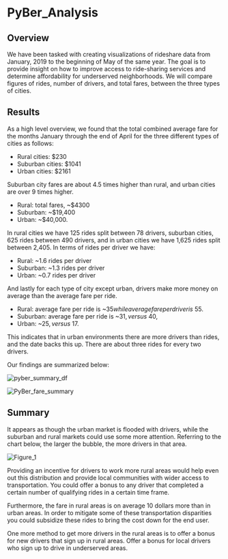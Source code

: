 # PyBer_Analysis

## Overview
We have been tasked with creating visualizations of rideshare data from January, 2019 to the beginning of May of the same year. The goal is to provide insight on how to improve access to ride-sharing services and determine affordability for underserved neighborhoods. We will compare figures of rides, number of drivers, and total fares, between the three types of cities.


## Results
As a high level overview, we found that the total combined average fare for the months January through the end of April for the three different types of cities as follows:
- Rural cities: $230
- Suburban cities: $1041
- Urban cities: $2161

Suburban city fares are about 4.5 times higher than rural, and urban cities are over 9 times higher.
- Rural: total fares, ~$4300
- Suburban: ~$19,400
- Urban: ~$40,000.

In rural cities we have 125 rides split between 78 drivers, suburban cities, 625 rides between 490 drivers, and in urban cities we have 1,625 rides split between 2,405. In terms of rides per driver we have:
- Rural: ~1.6 rides per driver
- Suburban: ~1.3 rides per driver
- Urban: ~0.7 rides per driver

And lastly for each type of city except urban, drivers make more money on average than the average fare per ride.
- Rural: average fare per ride is ~$35 while average fare per driver is ~$55.
- Suburban: average fare per ride is ~$31, versus ~$40,
- Urban: ~$25, versus ~$17.

This indicates that in urban environments there are more drivers than rides, and the date backs this up. There are about three rides for every two drivers.


Our findings are summarized below:


![pyber_summary_df](https://user-images.githubusercontent.com/35434608/178174266-32f83c8a-64d2-4eb4-86b2-5c007dacce86.png)


![PyBer_fare_summary](https://user-images.githubusercontent.com/35434608/178191385-23b564cf-d47e-4a4a-8d27-f0aa320a124a.png)


## Summary
It appears as though the urban market is flooded with drivers, while the suburban and rural markets could use some more attention. Referring to the chart below, the larger the bubble, the more drivers in that area.

![Figure_1](https://user-images.githubusercontent.com/35434608/178185652-9acc267f-65a4-4b4e-86af-c31a0992f9c1.png)

Providing an incentive for drivers to work more rural areas would help even out this distribution and provide local communities with wider access to transportation. You could offer a bonus to any driver that completed a certain number of qualifying rides in a certain time frame.


Furthermore, the fare in rural areas is on average 10 dollars more than in urban areas. In order to mitigate some of these transportation disparities you could subsidize these rides to bring the cost down for the end user.

One more method to get more drivers in the rural areas is to offer a bonus for new drivers that sign up in rural areas. Offer a bonus for local drivers who sign up to drive in underserved areas.


